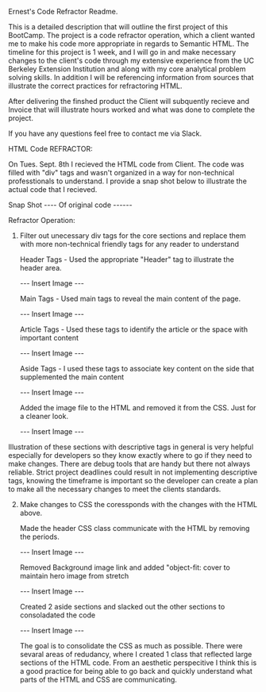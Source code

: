 

Ernest's Code Refractor Readme. 

This is a detailed description that will outline the first project of this BootCamp. The project is a code refractor operation, which a client wanted me to make his code more appropriate in regards to Semantic HTML. The timeline for this project is 1 week, and I will go in and make necessary changes to the client's code through my extensive experience from the UC Berkeley Extension Institution and along with my core analytical problem solving skills. In addition I will be referencing information from sources that illustrate the correct practices for refractoring HTML. 

After delivering the finshed product the Client will subquently recieve and Invoice that will illustrate hours worked and what was done to complete the project.

If you have any questions feel free to contact me via Slack. 


HTML Code REFRACTOR:

On Tues. Sept. 8th I recieved the HTML code from Client. The code was filled with "div" tags and wasn't organized in a way for non-technical professtionals to understand. I provide a snap shot below to illustrate the actual code that I recieved. 

Snap Shot ---- Of original code ------


Refractor Operation:

1. Filter out unecessary div tags for the core sections and replace them with more non-technical friendly tags for any reader to understand


    Header Tags - Used the appropriate "Header" tag to illustrate the header area. 

   --- Insert Image ---

    Main Tags - Used main tags to reveal the main content of the page. 
    
    --- Insert Image ---
    
    Article Tags - Used these tags to identify the article or the space with important content 

    --- Insert Image ---

    Aside Tags - I used these tags to associate key content on the side that supplemented the main content

    --- Insert Image ---


    Added the image file to the HTML and removed it from the CSS. Just for a cleaner look.


    --- Insert Image ---

    

Illustration of these sections with descriptive tags in general is very helpful especially for developers so they know exactly where to go if they need to make changes. There are debug tools that are handy but there not always reliable. Strict project deadlines could result in not implementing descriptive tags, knowing the timeframe is important so the developer can create a plan to make all the necessary changes to meet the clients standards. 



2. Make changes to CSS the coressponds with the changes with the HTML above. 



    Made the header CSS class communicate with the HTML by removing the periods. 

    --- Insert Image ---

    Removed Background image link and added "object-fit: cover to maintain hero image from stretch


    --- Insert Image ---


    Created 2 aside sections and slacked out the other sections to consoladated the code


    --- Insert Image ---




    The goal is to consolidate the CSS as much as possible. There were sevaral areas of redudancy, where I created 1 class that reflected large sections of the HTML code. From an aesthetic perspecitive I think this is a good practice for being able to go back and quickly understand what parts of the HTML and CSS are communicating.  








